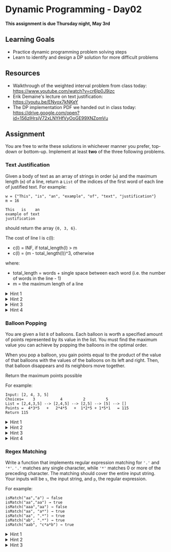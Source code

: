 # Dynamic Programming - Day02

**This assignment is due Thursday night, May 3rd**

## Learning Goals
- Practice dynamic programming problem solving steps
- Learn to identify and design a DP solution for more difficult problems

## Resources

- Walkthrough of the weighted interval problem from class today: https://www.youtube.com/watch?v=cr6Ip0J9izc
- Erik Demaine's lecture on text justification: https://youtu.be/ENyox7kNKeY
- The DP implementation PDF we handed out in class today: https://drive.google.com/open?id=156zlHrsjV72xLNYHfVyOoGE99XNZomVu

## Assignment

You are free to write these solutions in whichever manner you prefer, top-down or bottom-up. Implement at least **two** of the three following problems.

### Text Justification

Given a body of text as an array of strings in order (`w`) and the maximum length (`m`) of a line, return a `List` of the indices of the first word of each line of justified text.  For example:

```
w = {"This", "is", "an", "example", "of", "text", "justification"}
m = 16

This   is    an
example of text
justification
```

should return the array `{0, 3, 6}`.

The cost of line l is c(l):
* c(l) = INF, if total_length(l) > m
* c(l) = (m - total_length(l))^3, otherwise

where:
* total_length = words + single space between each word (i.e. the number of words in the line - 1)
* m = the maximum length of a line

<details>
  <summary>Hint 1</summary>
  For your subproblem definition, use suffixes: `w[i:]`
</details>


<details>
  <summary>Hint 2</summary>
  Where does the first line break go?
</details>

<details>
  <summary>Hint 3</summary>
  Your subproblem definition will contain the minimum cost for a suffix of words. However, your function needs to return where the line breaks go (not the minimum cost achieved with those line breaks).
</details>

<details>
  <summary>Hint 4</summary>
  Keep an array separate from your `DP` memo, `nextBreak`, where `nextBreak[i]` represents the optimal place to put the next line break, if there is a line break before `w[i]`.
</details>

### Balloon Popping
You are given a list `B` of balloons. Each balloon is worth a specified amount of points represented by its value in the list. You must find the maximum value you can achieve by popping the balloons in the optimal order.

When you pop a balloon, you gain points equal to the product of the value of that balloons with the values of the balloons on its left and right. Then, that balloon disappears and its neighbors move together.

Return the maximum points possible

For example:
```
Input: [2, 4, 3, 5]
Choices=    3           4         2         5
List = [2,4,3,5] --> [2,4,5] --> [2,5] --> [5] --> []
Points =  4*3*5   +   2*4*5   +  1*2*5 + 1*5*1   = 115
Return 115
```

<details>
  <summary>Hint 1</summary>
  For your guess, think about where the *last* balloon you want to pop is.
</details>

<details>
  <summary>Hint 2</summary>
  Use subarrays as your subproblem. That is, `DP[i, j]` is the max value obtained by popping `B[i:j]` (our solution did this where both bounds are inclusive). In this case, if `i > j`, then `DP[i][j] = 0`
</details>

<details>
  <summary>Hint 3</summary>
  If `k` is the index of your choice for the last balloon top pop, `i<=k<=j`, you obtain value `B[i-1] * D[k] * B[j + 1]`. This is because `B[k]` is the last balloon in the subarray we pop, so all balloons on its left and right in the bounds `[i, j]` are gone, so the values you multiply by are at `i-1` and `j+1`
</details>

<details>
  <summary>Hint 4</summary>
  Your given problem becomes a subproblem in hint 2 if you pad the outside with 1s.
</details>


### Regex Matching
Write a function that implements regular expression matching for `'.'` and `'*'`. `'.'` matches any single character, while `'*'` matches 0 or more of the preceding character. The matching should cover the entire input string. Your inputs will be `s`, the input string, and `p`, the regular expression.

For example:

```
isMatch("aa","a") → false
isMatch("aa","aa") → true
isMatch("aaa","aa") → false
isMatch("aa", "a*") → true
isMatch("aa", ".*") → true
isMatch("ab", ".*") → true
isMatch("aab", "c*a*b") → true
```

<details>
  <summary>Hint 1</summary>
  Think about edit distance from the last homework
</details>

<details>
  <summary>Hint 2</summary>
  Try drawing out a 2D matrix (like in edit distance) with its axes being indexes into the string and the regex.
</details>

<details>
  <summary>Hint 3</summary>
  For your subproblem, think about: "Does `s[:i+1]`` match `p[:j+1]`?" What if `p[j]` is a `.`? What if its a `*`?
</details>
